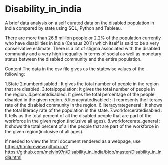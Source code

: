 # Disability_in_india
A brief data analysis on a self curated data on the disabled population in India compared by state using SQL, Python and Tableau.

There are more than 26.8 million people or 2.2% of the population currently who have disabilities in India (Census 2011) which itself is said to be a very conservative estimate. There is a lot of stigma associated with the disabled community and a very high inequality in terms of social as well as monetary status between the disabled community and the entire population.

Content
The data in the csv file gives us the statewise values of the following:

1.State
2.numberdisabled : It gives the total number of people in the region that are disabled. 3.totalpopulation: It gives the total number of people in the region.
4.percentdisabled: It gives the total percentage of the people disabled in the given region. 5.literacyratedisabled : It represents the literacy rate of the disabled community in the region. 6.literacyrategeneral : It shows the total literacy rate of the population in the state. 7.workforceratedisabled : It tells us the total percent of all the disabled people that are part of the workforce in the given region.(inclusive all ages). 8.workforcerate_general : It shows the total percent of all the people that are part of the workforce in the given region(inclusive of all ages).

If needed to view the html document rendered as a webpage, use
https://htmlpreview.github.io/?https://github.com/melvin97n/Disability_in_india/blob/master/Disability_in_India.html
